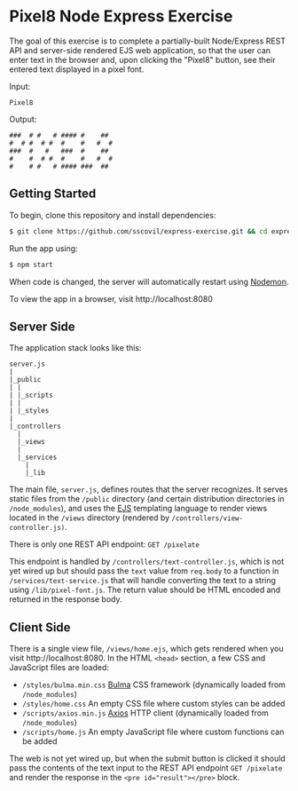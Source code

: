 # Pixel8 Node Express Exercise

The goal of this exercise is to complete a partially-built Node/Express REST API and server-side rendered EJS web
application, so that the user can enter text in the browser and, upon clicking the "Pixel8" button, see their entered
text displayed in a pixel font.

Input:

`Pixel8`

Output:

```
###  # #   # #### #    ## 
#  # #  # #  #    #   #  #
###  #   #   ###  #    ## 
#    #  # #  #    #   #  #
#    # #   # #### ###  ## 
```


## Getting Started

To begin, clone this repository and install dependencies:

```bash
$ git clone https://github.com/sscovil/express-exercise.git && cd express-exercise && npm install
```

Run the app using:

```bash
$ npm start
```

When code is changed, the server will automatically restart using [Nodemon](https://nodemon.io/).

To view the app in a browser, visit http://localhost:8080


## Server Side

The application stack looks like this:

```
server.js
|
|_public
| |
| |_scripts
| |
| |_styles
|
|_controllers
  |
  |_views
  |
  |_services
    |
    |_lib
```

The main file, `server.js`, defines routes that the server recognizes. It serves static files from the `/public`
directory (and certain distribution directories in `/node_modules`), and uses the [EJS](http://ejs.co/) templating
language to render views located in the `/views` directory (rendered by `/controllers/view-controller.js)`.

There is only one REST API endpoint: `GET /pixelate`

This endpoint is handled by `/controllers/text-controller.js`, which is not yet wired up but should pass the `text`
value from `req.body` to a function in `/services/text-service.js` that will handle converting the text to a string
using `/lib/pixel-font.js`. The return value should be HTML encoded and returned in the response body.


## Client Side

There is a single view file, `/views/home.ejs`, which gets rendered when you visit http://localhost:8080. In the HTML
`<head>` section, a few CSS and JavaScript files are loaded:

* `/styles/bulma.min.css` [Bulma](https://bulma.io/) CSS framework (dynamically loaded from `/node_modules`)
* `/styles/home.css` An empty CSS file where custom styles can be added
* `/scripts/axios.min.js` [Axios](https://github.com/axios/axios) HTTP client (dynamically loaded from `/node_modules`)
* `/scripts/home.js` An empty JavaScript file where custom functions can be added

The web is not yet wired up, but when the submit button is clicked it should pass the contents of the text input to
the REST API endpoint `GET /pixelate` and render the response in the `<pre id="result"></pre>` block.
